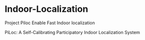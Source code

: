 # Indoor-Localization
Project Piloc
Enable Fast Indoor localization 

PiLoc: A Self-Calibrating Participatory Indoor Localization System
